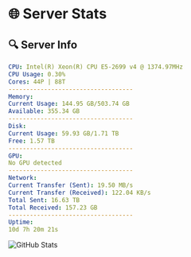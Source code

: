 # 🌐 Server Stats
## 🔍 Server Info
```yaml
CPU: Intel(R) Xeon(R) CPU E5-2699 v4 @ 1374.97MHz
CPU Usage: 0.30%
Cores: 44P | 88T
-----------------------------------
Memory:
Current Usage: 144.95 GB/503.74 GB
Available: 355.34 GB
-----------------------------------
Disk:
Current Usage: 59.93 GB/1.71 TB
Free: 1.57 TB
-----------------------------------
GPU:
No GPU detected
-----------------------------------
Network:
Current Transfer (Sent): 19.50 MB/s
Current Transfer (Received): 122.04 KB/s
Total Sent: 16.63 TB
Total Received: 157.23 GB
-----------------------------------
Uptime:
10d 7h 20m 21s
```
![GitHub Stats](https://img.shields.io/badge/Updated-2025-03-18_04:43:10-blue)
